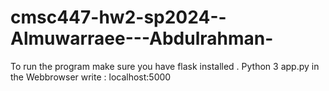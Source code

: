 # cmsc447-hw2-sp2024--Almuwarraee---Abdulrahman-
To run the program make sure you have flask installed .
Python 3 app.py
in the Webbrowser write : localhost:5000

